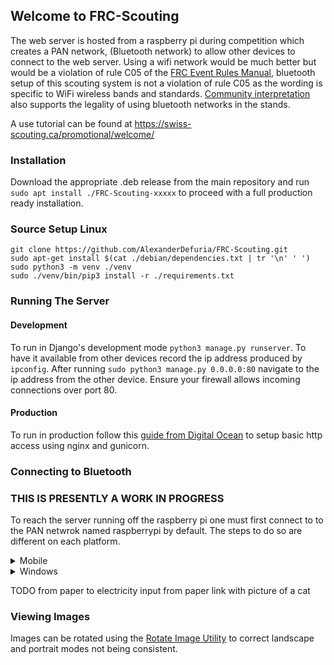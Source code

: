 ## Welcome to FRC-Scouting

The web server is hosted from a raspberry pi during competition which creates a PAN network, (Bluetooth network) to allow other devices to connect to the web server. Using a wifi network would be much better but would be a violation of rule C05 of the [FRC Event Rules Manual](https://firstfrc.blob.core.windows.net/frc2019/EventRules/EventRulesManual.pdf), bluetooth setup of this scouting system is not a violation of rule C05 as the wording is specific to WiFi wireless bands and standards. [Community interpretation](https://www.reddit.com/r/FRC/comments/67c7z4/bluetooth_at_competitions/) also supports the legality of using bluetooth networks in the stands.

A use tutorial can be found at https://swiss-scouting.ca/promotional/welcome/

### Installation
Download the appropriate .deb release from the main repository and run ``` sudo apt install ./FRC-Scouting-xxxxx ``` to proceed with a full production ready installation.

### Source Setup Linux
```
git clone https://github.com/AlexanderDefuria/FRC-Scouting.git
sudo apt-get install $(cat ./debian/dependencies.txt | tr '\n' ' ')
sudo python3 -m venv ./venv
sudo ./venv/bin/pip3 install -r ./requirements.txt
```

### Running The Server
#### Development 
To run in Django's development mode ``` python3 manage.py runserver ```. To have it available from other devices record the ip address produced by ``` ipconfig ```. After running ``` sudo python3 manage.py 0.0.0.0:80 ``` navigate to the ip address from the other device. Ensure your firewall allows incoming connections over port 80.
#### Production
To run in production follow this [guide from Digital Ocean](https://www.digitalocean.com/community/tutorials/how-to-set-up-django-with-postgres-nginx-and-gunicorn-on-ubuntu-16-04) to setup basic http access using nginx and gunicorn. 


### Connecting to Bluetooth
### THIS IS PRESENTLY A WORK IN PROGRESS

To reach the server running off the raspberry pi one must first connect to to the PAN netwrok named raspberrypi by default. The steps to do so are different on each platform. 
<details>
    <summary> Mobile </summary>
    <br>
    <li> 1. Simply connect as per usual with any other bluetooth device. 
    <li> 2. On android one must change the settings of the connection to enable internet access over bluetooth. Connect to 127.20.1.1/entry.
</details>

<details>
    <summary> Windows </summary>
    <br>
    <img src="/docs/Step%202%20-%20Bluetooth%20in%20Windows%20Settings.png" width="32%" height="32%"> <img src="/docs/Step%203%20-%20Add%20A%20Device.png" width="32%" height="32%"> <img src="/docs/Step%204a%20-%20Change%20Adapter%20Settings.png" width="32%" height="32%">
    <img src="/docs/Step%204b%20-%20Network%20Connection%20Control%20Panel.png" width="32%" height="32%"> <img src="/docs/Step%205%20-%20View%20Bluetooth%20Network%20Devices.png" width="32%" height="32%"> <img src="/docs/Step%206%20-%20Connect%20To%20Access%20Point.png" width="32%" height="32%">
</details>

TODO 
from paper to electricity input from paper 
link with picture of a cat


### Viewing Images
Images can be rotated using the [Rotate Image Utility](https://github.com/AlexanderDeFuria/FRC-Scouting/blob/master/rotateImage.py) to correct landscape and portrait modes not being consistent.
